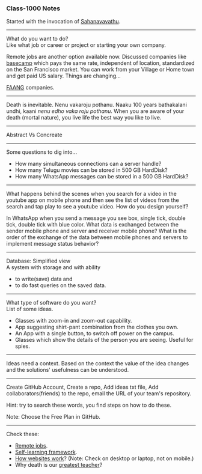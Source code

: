 ### Class-1000 Notes

Started with the invocation of [Sahanavavathu](https://youtu.be/OUu1uxzvkgc?t=486).  

---

What do you want to do?  
Like what job or career or project or starting your own company.  

Remote jobs are another option available now. Discussed companies like [basecamp](https://basecamp.com/about/jobs) which pays the same rate, independent of location, standardized on the San Francisco market. You can work from your Village or Home town and get paid US salary. Things are changing...  
  
[FAANG](https://en.wikipedia.org/wiki/Facebook,_Apple,_Amazon,_Netflix_and_Google) companies.  
  
---

Death is inevitable. Nenu vakaroju pothanu. Naaku 100 years bathakalani undhi, kaani *nenu edho vaka roju pothanu*. When you are aware of your death (mortal nature), you live life the best way you like to live.

---

Abstract Vs Concreate

---

Some questions to dig into...
+ How many simultaneous connections can a server handle?
+ How many Telugu movies can be stored in 500 GB HardDisk?
+ How many WhatsApp messages can be stored in a 500 GB HardDisk?

---

What happens behind the scenes when you search for a video in the youtube app on mobile phone and then see the list of videos from the search and tap play to see a youtube video. How do you design yourself?  
  
In WhatsApp when you send a message you see box, single tick, double tick, double tick with blue color. What data is exchanged between the sender mobile phone and server and receiver mobile phone? What is the order of the exchange of the data between mobile phones and servers to implement message status behavior?  

---

Database: Simplified view  
A system with storage and with ability
+ to write(save) data and 
+ to do fast queries on the saved data.

---
What type of software do you want?  
List of some ideas.
+ Glasses with zoom-in and zoom-out capability.
+ App suggesting shirt-pant combination from the clothes you own.
+ An App with a single button, to switch off power on the campus.
+ Glasses which show the details of the person you are seeing. Useful for spies. 

---

Ideas need a context. Based on the context the value of the idea changes and the solutions' usefulness can be understood.

---

Create GitHub Account, Create a repo, Add ideas txt file, Add collaborators(friends) to the repo, email the URL of your team's repository.  

Hint: try to search these words, you find steps on how to do these.  

Note: Choose the Free Plan in GitHub.
  
---

Check these:
+ [Remote jobs](https://remote.com/search).
+ [Self-learning framework](http://plusjade.com/posts/a-framework-for-self-learning/).
+ [How websites work](http://nilclass.com/courses/how-websites-work/)? (Note: Check on desktop or laptop, not on mobile.) 
+ Why death is our [greatest teacher](https://medium.com/do-book-company/why-death-is-our-greatest-teacher-f05c31021d12)?
